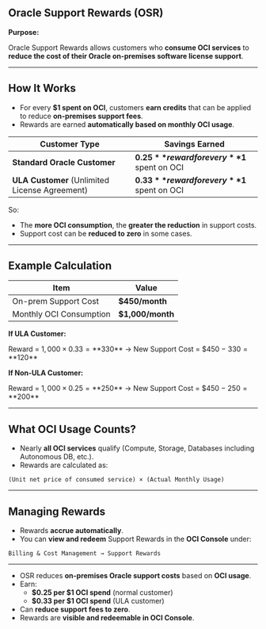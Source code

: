## **Oracle Support Rewards (OSR)**

**Purpose:**

Oracle Support Rewards allows customers who **consume OCI services** to **reduce the cost of their Oracle on-premises software license support**.

---

## How It Works

- For every **$1 spent on OCI**, customers **earn credits** that can be applied to reduce **on-premises support fees**.
- Rewards are earned **automatically based on monthly OCI usage**.

| Customer Type | Savings Earned |
| --- | --- |
| **Standard Oracle Customer** | **$0.25** reward for every **$1** spent on OCI |
| **ULA Customer** (Unlimited License Agreement) | **$0.33** reward for every **$1** spent on OCI |

So:

- The **more OCI consumption**, the **greater the reduction** in support costs.
- Support cost can be **reduced to zero** in some cases.

---

## **Example Calculation**

| Item | Value |
| --- | --- |
| On-prem Support Cost | **$450/month** |
| Monthly OCI Consumption | **$1,000/month** |

**If ULA Customer:**

Reward = $1,000 × 0.33 = **$330** → New Support Cost = $450 − $330 = **$120**

**If Non-ULA Customer:**

Reward = $1,000 × 0.25 = **$250** → New Support Cost = $450 − $250 = **$200**

---

## What OCI Usage Counts?

- Nearly **all OCI services** qualify (Compute, Storage, Databases including Autonomous DB, etc.).
- Rewards are calculated as:

```
(Unit net price of consumed service) × (Actual Monthly Usage)
```

---

## Managing Rewards

- Rewards **accrue automatically**.
- You can **view and redeem** Support Rewards in the **OCI Console** under:

```
Billing & Cost Management → Support Rewards
```

---

- OSR reduces **on-premises Oracle support costs** based on **OCI usage**.
- Earn:
    - **$0.25 per $1 OCI spend** (normal customer)
    - **$0.33 per $1 OCI spend** (ULA customer)
- Can **reduce support fees to zero**.
- Rewards are **visible and redeemable in OCI Console**.